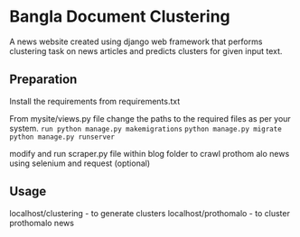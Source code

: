 # Bangla Document Clustering
 A news website created using django web framework that performs clustering task on news articles and predicts clusters for given input text.
 
 ## Preparation
 
 Install the requirements from requirements.txt
 
 
 From mysite/views.py file change the paths to the required files as per your system.
 `run python manage.py makemigrations`
 `python manage.py migrate`
 `python manage.py runserver`
 
 modify and run scraper.py file within blog folder to crawl prothom alo news using selenium and request (optional)
 
## Usage

localhost/clustering - to generate clusters
localhost/prothomalo - to cluster prothomalo news

